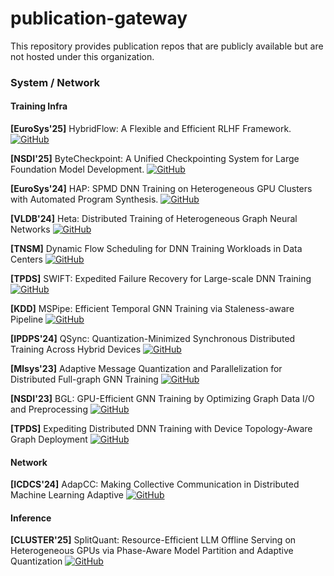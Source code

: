 # publication-gateway
This repository provides publication repos that are publicly available but are not hosted under this organization.

### System / Network
#### Training Infra

**[EuroSys'25]** HybridFlow: A Flexible and Efficient RLHF Framework.  
[![GitHub](https://img.shields.io/badge/GitHub-Repository-blue?logo=github)](https://github.com/volcengine/verl)

**[NSDI'25]** ByteCheckpoint: A Unified Checkpointing System for Large Foundation Model Development. 
[![GitHub](https://img.shields.io/badge/GitHub-Repository-blue?logo=github)](https://github.com/ByteDance-Seed/ByteCheckpoint)

**[EuroSys'24]** HAP: SPMD DNN Training on Heterogeneous GPU Clusters with Automated Program Synthesis. 
[![GitHub](https://img.shields.io/badge/GitHub-Repository-blue?logo=github)](https://github.com/alibaba/hap)

**[VLDB'24]** Heta: Distributed Training of Heterogeneous Graph Neural Networks
[![GitHub](https://img.shields.io/badge/GitHub-Repository-blue?logo=github)](https://github.com/jasperzhong/heta)

**[TNSM]** Dynamic Flow Scheduling for DNN Training Workloads in Data Centers
[![GitHub](https://img.shields.io/badge/GitHub-Repository-blue?logo=github)](https://github.com/joeyyoung/mlcc)


**[TPDS]** SWIFT: Expedited Failure Recovery for Large-scale DNN Training
[![GitHub](https://img.shields.io/badge/GitHub-Repository-blue?logo=github)](https://github.com/jasperzhong/swift)

**[KDD]** MSPipe: Efficient Temporal GNN Training via Staleness-aware Pipeline
[![GitHub](https://img.shields.io/badge/GitHub-Repository-blue?logo=github)](https://github.com/PeterSH6/MSPipe)

**[IPDPS'24]** QSync: Quantization-Minimized Synchronous Distributed Training Across Hybrid Devices
[![GitHub](https://img.shields.io/badge/GitHub-Repository-blue?logo=github)](https://github.com/bytedance/QSync)


**[Mlsys'23]** Adaptive Message Quantization and Parallelization for Distributed Full-graph GNN Training
[![GitHub](https://img.shields.io/badge/GitHub-Repository-blue?logo=github)](https://github.com/raywan-110/AdaQP)

**[NSDI'23]** BGL: GPU-Efficient GNN Training by Optimizing Graph Data I/O and Preprocessing
[![GitHub](https://img.shields.io/badge/GitHub-Repository-blue?logo=github)](https://github.com/leodestiny/BGL_NSDI2023)


**[TPDS]** Expediting Distributed DNN Training with Device Topology-Aware Graph Deployment
[![GitHub](https://img.shields.io/badge/GitHub-Repository-blue?logo=github)](https://github.com/ylxdzsw/tag)


#### Network

**[ICDCS'24]** AdapCC: Making Collective Communication in Distributed Machine Learning Adaptive
[![GitHub](https://img.shields.io/badge/GitHub-Repository-blue?logo=github)](https://github.com/joeyyoung/adapcc)

#### Inference

**[CLUSTER'25]** SplitQuant: Resource-Efficient LLM Offline Serving on Heterogeneous GPUs via Phase-Aware Model Partition and Adaptive Quantization
[![GitHub](https://img.shields.io/badge/GitHub-Repository-blue?logo=github)](https://github.com/tonyzhao-jt/LLM-PQ)



